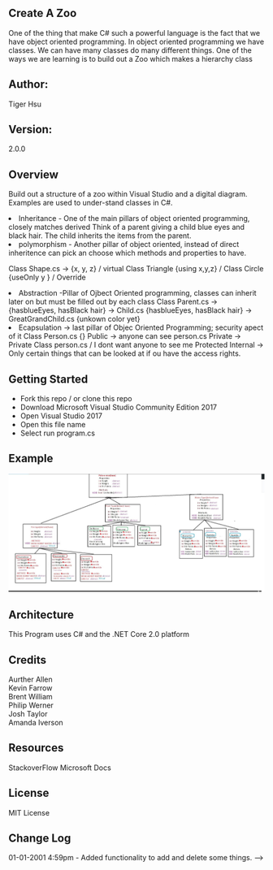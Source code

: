 ## Create A Zoo
One of the thing that make C# such a powerful language is the fact that we have object oriented programming. In object oriented programming we have classes. We can have many classes do many different things. One of the ways we are learning is to build out a Zoo which makes a hierarchy class

## Author:
Tiger Hsu

## Version:
2.0.0 

## Overview
Build out a structure of a zoo within Visual Studio and a digital diagram.
Examples are used to under-stand classes in C#.

<li> Inheritance - One of the main pillars of object oriented programming, closely matches derived
Think of a parent giving a child blue eyes and black hair. The child inherits the items from the parent.

<li> polymorphism - Another pillar of object oriented, instead of direct inheritence can pick an choose which methods and properties 
to have.

Class Shape.cs -> {x, y, z} / virtual 
                Class Triangle {using x,y,z} / 
                Class  Circle {useOnly y } / Override

<li> Abstraction -Pillar of Ojbect Oriented programming, classes can inherit later on but must be filled out by each class
Class Parent.cs -> {hasblueEyes, hasBlack hair} -> Child.cs {hasblueEyes, hasBlack hair} -> GreatGrandChild.cs {unkown color yet}

<li> Ecapsulation -> last pillar of Objec Oriented Programming; security apect of it
Class Person.cs {}
Public -> anyone can see person.cs 
Private -> Private Class person.cs / I dont want anyone to see me
Protected Internal -> Only certain things that can be looked at if ou have the access rights.



## Getting Started
- Fork this repo / or clone this repo
- Download Microsoft Visual Studio Community Edition 2017
- Open Visual Studio 2017
- Open this file name 
- Select run program.cs

## Example

![alt text](/Zoo/PokemonSnip.JPG)

## Architecture
This  Program uses C# and the .NET Core 2.0 platform

## Credits
Aurther Allen <br>
Kevin Farrow <br>
Brent William <br>
Philip Werner <br>
Josh Taylor <br>
Amanda Iverson <br>

## Resources
StackoverFlow
Microsoft Docs

## License
MIT License

## Change Log

01-01-2001 4:59pm - Added functionality to add and delete some things. -->
